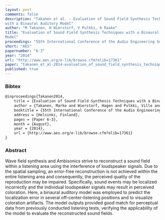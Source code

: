 ```yaml
---
layout: post
comments: false
description: "Takanen et al. - Evaluation of Sound Field Synthesis Techniques
with a Binaural Auditory Model"
author: "M Takanen, H Wierstorf, V Pulkki, A Raake"
title: "Evaluation of Sound Field Synthesis Techniques with a Binaural Auditory
Model"
proceedings: "55th International Conference of the Audio Engineering Society"
short: "AES"
papernumber: "6-3"
year: "2014"
url: "http://www.aes.org/e-lib/browse.cfm?elib=17361"
paper: "takanen_et_al-2014-evaluation_of_sound_field_synthesis_techniques_with_a_binaural_auditory_model.pdf"
published: true
---
```


### Bibtex

```latex
@inproceedings{Takanen2014,
  	title = {Evaluation of Sound Field Synthesis Techniques with a Binaural Auditory Model},
    author = {Takanen, Marko and Wierstorf, Hagen and Pulkki, Ville and Raake, Alexander},
    booktitle = {55th International Conference of the Audio Engineering Society},
    address = {Helsinki, Finland},
    pages = {Paper 6-3},
    month = {August},
    year = {2014},
    url = {http://www.aes.org/e-lib/browse.cfm?elib=17361}
}
```

### Abstract

Wave field synthesis and Ambisonics strive to reconstruct a sound field within a
listening area using the interference of loudspeaker signals. Due to the spatial
sampling, an error-free reconstruction is not achieved within the entire
listening area and consequently, the perceived quality of the reproduction may
be impaired. Specifically, sound events may be localized incorrectly and the
individual loudspeaker signals may result in perceived coloration. Here, a
binaural auditory model was employed to predict the localization error in
several off-center-listening positions and to visualize coloration artifacts.
The model outputs provided good match for perceptual data from previously
conducted listening tests, verifying the applicability of the model to evaluate
the reconstructed sound fields.
